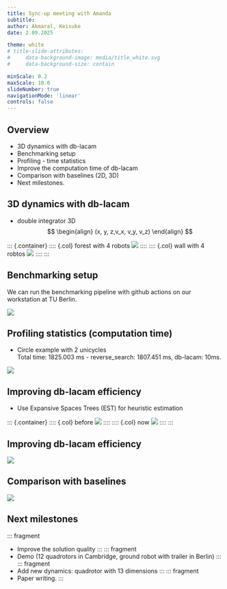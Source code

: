 ```yaml
---
title: Sync-up meeting with Amanda
subtitle: 
author: Akmaral, Keisuke
date: 2.09.2025

theme: white
# title-slide-attributes:
#     data-background-image: media/title_white.svg
#     data-background-size: contain

minScale: 0.2
maxScale: 10.0
slideNumber: true
navigationMode: 'linear'
controls: false
---
```


## Overview

- 3D dynamics with db-lacam
- Benchmarking setup
- Profiling - time statistics 
- Improve the computation time of db-lacam
- Comparison with baselines (2D, 3D)
- Next milestones.

## 3D dynamics with db-lacam

- double integrator 3D
$$
\begin{align}
(x, y, z,v_x, v_y, v_z)
\end{align}
$$

::: {.container}
:::: {.col}
forest with 4 robots 
![](media/image/db-lacam/forest.png)
::::
:::: {.col}
wall with 4 robtos
![](media/image/db-lacam/wall.png)
::::
:::

## Benchmarking setup

We can run the benchmarking pipeline with github actions on our workstation at TU Berlin. 

![](media/image/db-lacam/benchmarking_result.png)

## Profiling statistics (computation time)

- Circle example with 2 unicycles
\
Total time: 1825.003 ms - reverse_search: 1807.451 ms, db-lacam: 10ms.

![](media/image/db-lacam/profile.png)

## Improving db-lacam efficiency

- Use Expansive Spaces Trees (EST) for heuristic estimation

::: {.container}
:::: {.col}
before 
![](media/image/db-lacam/db_expansion.png)
::::
:::: {.col}
now
![](media/image/db-lacam/est_cost.png)
::::
:::

## Improving db-lacam efficiency

![](media/image/db-lacam/plot1.png)

## Comparison with baselines

![](media/image/db-lacam/plot2.png)

## Next milestones

::: fragment
- Improve the solution quality
:::
::: fragment
- Demo (12 quadrotors in Cambridge, ground robot with trailer in Berlin)
:::
::: fragment
- Add new dynamics: quadrotor with 13 dimensions
:::
::: fragment
- Paper writing.
:::
